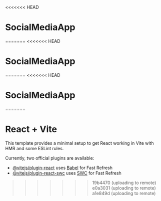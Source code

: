 <<<<<<< HEAD
# SocialMediaApp
=======
<<<<<<< HEAD
# SocialMediaApp
=======
<<<<<<< HEAD
# SocialMediaApp
=======
# React + Vite

This template provides a minimal setup to get React working in Vite with HMR and some ESLint rules.

Currently, two official plugins are available:

- [@vitejs/plugin-react](https://github.com/vitejs/vite-plugin-react/blob/main/packages/plugin-react/README.md) uses [Babel](https://babeljs.io/) for Fast Refresh
- [@vitejs/plugin-react-swc](https://github.com/vitejs/vite-plugin-react-swc) uses [SWC](https://swc.rs/) for Fast Refresh
>>>>>>> 19b4470 (uploading to remote)
>>>>>>> e0a3031 (uploading to remote)
>>>>>>> a1e849d (uploading to remote)
